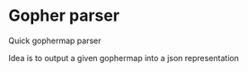 # Gopher parser

Quick gophermap parser

Idea is to output a given gophermap into a json representation
